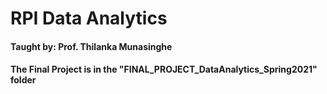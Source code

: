 # RPI Data Analytics
#### Taught by: Prof. Thilanka Munasinghe
#### The Final Project is in the "FINAL_PROJECT_DataAnalytics_Spring2021" folder

